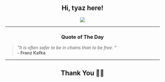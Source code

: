 <h2 align="center"> Hi, tyaz here!</h2>

<p align="center">
<a href="https://github.com/tyazx" alt="github streak"><img src="https://dvst-streak.herokuapp.com/?user=tyazx&theme=tokyonight&fire=DD472C"></a>
</p>

<hr>
<h3 align="center">Quote of The Day</h3>
<p align="center">
<blockquote>
<i>"It is often safer to be in chains than to be free. "</i>
<br>
<b>- Franz Kafka</b>
</blockquote>
</p>


<hr>
<h2 align="center">Thank You 🙏🏼</h2>
